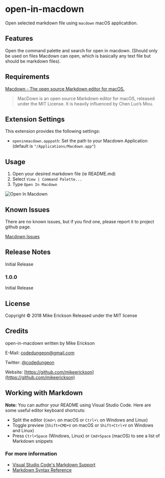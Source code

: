 # open-in-macdown

Open selected markdown file using `macdown` macOS applicatdion.

## Features

Open the command palette and search for open in macdown. (Should only be used on files Macdown can open, which is basically any text file but should be markdown files).

## Requirements

[Macdown - The open source Markdown editor for macOS.](https://macdown.uranusjr.com/)

> MacDown is an open source Markdown editor for macOS, released under the MIT License. It is heavily influenced by Chen Luo’s Mou.

## Extension Settings

This extension provides the following settings:

* `openinmacdown.apppath`: Set the path to your Macdown Application (default is `"/Applications/Macdown.app"`)

## Usage

1. Open your desired markdown file (ie README.md)
2. Select `View | Command Palette...`
3. Type `Open In Macdown`

![Open In Macdown](http://f.cl.ly/items/0X2q2K3q0p1D11001u1M/Screen%20Recording%202018-05-23%20at%2010.16%20AM.gif)

## Known Issues

There are no known issues, but if you find one, please report it to project github page.

[Macdown Issues](https://github.com/mikeerickson/open-in-macdown/issues)

## Release Notes

Initial Release

### 1.0.0

Initial Release

## License

Copyright &copy; 2018 Mike Erickson
Released under the MIT license

## Credits

open-in-macdown written by Mike Erickson

E-Mail: [codedungeon@gmail.com](mailto:codedungeon@gmail.com)

Twitter: [@codedungeon](http://twitter.com/codedungeon)

Website: [https://github.com/mikeerickson](https://github.com/mikeerickson)



## Working with Markdown

**Note:** You can author your README using Visual Studio Code.  Here are some useful editor keyboard shortcuts:

* Split the editor (`Cmd+\` on macOS or `Ctrl+\` on Windows and Linux)
* Toggle preview (`Shift+CMD+V` on macOS or `Shift+Ctrl+V` on Windows and Linux)
* Press `Ctrl+Space` (Windows, Linux) or `Cmd+Space` (macOS) to see a list of Markdown snippets

### For more information

* [Visual Studio Code's Markdown Support](http://code.visualstudio.com/docs/languages/markdown)
* [Markdown Syntax Reference](https://help.github.com/articles/markdown-basics/)
